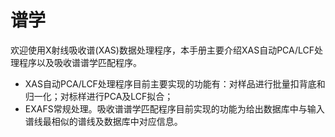 # 谱学

欢迎使用X射线吸收谱(XAS)数据处理程序，本手册主要介绍XAS自动PCA/LCF处理程序以及吸收谱谱学匹配程序。

* XAS自动PCA/LCF处理程序目前主要实现的功能有：对样品进行批量扣背底和归一化；对标样进行PCA及LCF拟合；
* EXAFS常规处理。吸收谱谱学匹配程序目前实现的功能为给出数据库中与输入谱线最相似的谱线及数据库中对应信息。
